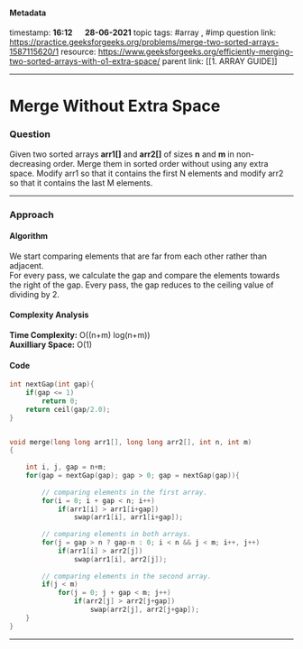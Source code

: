 #### Metadata

timestamp: **16:12**  &emsp;  **28-06-2021**
topic tags: #array , #imp 
question link: https://practice.geeksforgeeks.org/problems/merge-two-sorted-arrays-1587115620/1
resource: https://www.geeksforgeeks.org/efficiently-merging-two-sorted-arrays-with-o1-extra-space/
parent link: [[1. ARRAY GUIDE]]

---

# Merge Without Extra Space

### Question
Given two sorted arrays **arr1[]** and **arr2[]** of sizes **n** and **m** in non-decreasing order. Merge them in sorted order without using any extra space. Modify arr1 so that it contains the first N elements and modify arr2 so that it contains the last M elements.


---


### Approach

#### Algorithm
 We start comparing elements that are far from each other rather than adjacent.   
For every pass, we calculate the gap and compare the elements towards the right of the gap. Every pass, the gap reduces to the ceiling value of dividing by 2.

#### Complexity Analysis
**Time Complexity:** O((n+m) log(n+m))  
**Auxilliary Space:** O(1)

#### Code

``` cpp
int nextGap(int gap){
    if(gap <= 1)
        return 0;
    return ceil(gap/2.0);
}


void merge(long long arr1[], long long arr2[], int n, int m) 
{ 
    
    int i, j, gap = n+m;
    for(gap = nextGap(gap); gap > 0; gap = nextGap(gap)){
        
		// comparing elements in the first array.	
        for(i = 0; i + gap < n; i++)
            if(arr1[i] > arr1[i+gap])
                swap(arr1[i], arr1[i+gap]);
        
		// comparing elements in both arrays.
        for(j = gap > n ? gap-n : 0; i < n && j < m; i++, j++)
            if(arr1[i] > arr2[j])
                swap(arr1[i], arr2[j]);
        
		// comparing elements in the second array.
        if(j < m)
            for(j = 0; j + gap < m; j++)
                if(arr2[j] > arr2[j+gap])
                    swap(arr2[j], arr2[j+gap]);
    }
}

```

---


